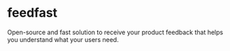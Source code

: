 # feedfast

Open-source and fast solution to receive your product feedback that helps you understand what your users need.


